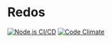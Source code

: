 # Redos
[![Node.js CI/CD](https://github.com/Arkko002/redos/actions/workflows/main.yml/badge.svg?branch=master)](https://github.com/Arkko002/redos/actions/workflows/main.yml)
[![Code Climate](https://codeclimate.com/github/Arkko002/redos.png)](https://codeclimate.com/github/Arkko002/redos)
